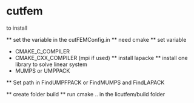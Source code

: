 # cutfem

to install 

** set the variable in the cutFEMConfig.in
** need cmake
** set variable
  -  CMAKE_C_COMPILER
  -  CMAKE_CXX_COMPILER   (mpi if used)
** install lapacke
** install one library to solve linear system
  - MUMPS or UMPPACK

** Set path in FindUMPFPACK or FindMUMPS and FindLAPACK


** create folder build
** run cmake .. in the licutfem/build folder
